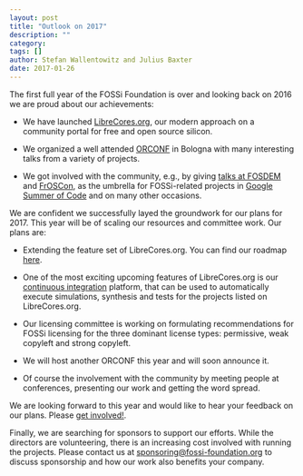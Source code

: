 ```yaml
---
layout: post
title: "Outlook on 2017"
description: ""
category:
tags: []
author: Stefan Wallentowitz and Julius Baxter
date: 2017-01-26
---
```


The first full year of the FOSSi Foundation is over and looking back
on 2016 we are proud about our achievements:

 * We have launched [LibreCores.org](http://librecores.org), our
   modern approach on a community portal for free and open source
   silicon.

 * We organized a well attended [ORCONF](http://orconf.org/2016) in
   Bologna with many interesting talks from a variety of projects.

 * We got involved with the community, e.g., by giving
   [talks at FOSDEM](/blog/2016-01-28-update) and
   [FrOSCon](/2016/08/16/froscon), as the umbrella for FOSSi-related
   projects in [Google Summer of Code](/blog/2016-07-31-gsocupdate) and on
   many other occasions.

We are confident we successfully layed the groundwork for our plans
for 2017. This year will be of scaling our resources and committee
work. Our plans are:

 * Extending the feature set of LibreCores.org. You can find our
   roadmap [here](https://www.librecores.org/static/about).

 * One of the most exciting upcoming features of LibreCores.org is our
   [continuous integration](https://www.librecores.org/static/librecores-ci)
   platform, that can be used to automatically execute simulations,
   synthesis and tests for the projects listed on LibreCores.org.

 * Our licensing committee is working on formulating recommendations
   for FOSSi licensing for the three dominant license types:
   permissive, weak copyleft and strong copyleft.

 * We will host another ORCONF this year and will soon announce it.

 * Of course the involvement with the community by meeting people at
   conferences, presenting our work and getting the word spread.

We are looking forward to this year and would like to hear your
feedback on our plans. Please [get involved!](/getinvolved.html).

Finally, we are searching for sponsors to support our efforts. While
the directors are volunteering, there is an increasing cost involved
with running the projects. Please contact us at
[sponsoring@fossi-foundation.org](mailto:sponsoring@fossi-foundation.org)
to discuss sponsorship and how our work also benefits your company.
